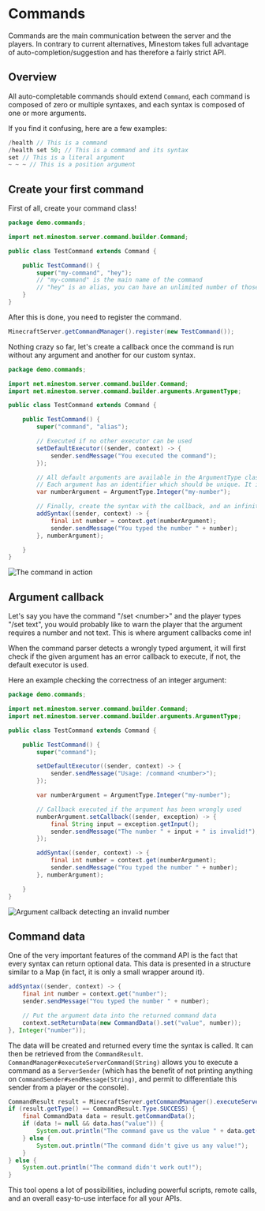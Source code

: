 # Commands

Commands are the main communication between the server and the players. In contrary to current alternatives, Minestom takes full advantage of auto-completion/suggestion and has therefore a fairly strict API.

## Overview

All auto-completable commands should extend `Command`, each command is composed of zero or multiple syntaxes, and each syntax is composed of one or more arguments.

If you find it confusing, here are a few examples:

```java
/health // This is a command
/health set 50; // This is a command and its syntax
set // This is a literal argument
~ ~ ~ // This is a position argument  
```

## Create your first command

First of all, create your command class!

```java
package demo.commands;

import net.minestom.server.command.builder.Command;

public class TestCommand extends Command {

    public TestCommand() {
        super("my-command", "hey");
        // "my-command" is the main name of the command
        // "hey" is an alias, you can have an unlimited number of those
    }
}
```

After this is done, you need to register the command.

```java
MinecraftServer.getCommandManager().register(new TestCommand());
```

Nothing crazy so far, let's create a callback once the command is run without any argument and another for our custom syntax.

```java
package demo.commands;

import net.minestom.server.command.builder.Command;
import net.minestom.server.command.builder.arguments.ArgumentType;

public class TestCommand extends Command {

    public TestCommand() {
        super("command", "alias");

        // Executed if no other executor can be used
        setDefaultExecutor((sender, context) -> {
            sender.sendMessage("You executed the command");
        });

        // All default arguments are available in the ArgumentType class
        // Each argument has an identifier which should be unique. It is used internally to create the nodes
        var numberArgument = ArgumentType.Integer("my-number");

        // Finally, create the syntax with the callback, and an infinite number of arguments
        addSyntax((sender, context) -> {
            final int number = context.get(numberArgument);
            sender.sendMessage("You typed the number " + number);
        }, numberArgument);

    }
}
```

![The command in action](../.gitbook/assets/screenshot-2021-02-12-at-04.57.33.png)

## Argument callback

Let's say you have the command "/set \<number>" and the player types "/set text", you would probably like to warn the player that the argument requires a number and not text. This is where argument callbacks come in!

When the command parser detects a wrongly typed argument, it will first check if the given argument has an error callback to execute, if not, the default executor is used.

Here an example checking the correctness of an integer argument:

```java
package demo.commands;

import net.minestom.server.command.builder.Command;
import net.minestom.server.command.builder.arguments.ArgumentType;

public class TestCommand extends Command {

    public TestCommand() {
        super("command");

        setDefaultExecutor((sender, context) -> {
            sender.sendMessage("Usage: /command <number>");
        });

        var numberArgument = ArgumentType.Integer("my-number");

        // Callback executed if the argument has been wrongly used
        numberArgument.setCallback((sender, exception) -> {
            final String input = exception.getInput();
            sender.sendMessage("The number " + input + " is invalid!");
        });

        addSyntax((sender, context) -> {
            final int number = context.get(numberArgument);
            sender.sendMessage("You typed the number " + number);
        }, numberArgument);

    }
}
```

![Argument callback detecting an invalid number](../.gitbook/assets/screenshot-2021-02-12-at-05.27.21.png)

## Command data

One of the very important features of the command API is the fact that every syntax can return optional data. This data is presented in a structure similar to a Map (in fact, it is only a small wrapper around it).

```java
addSyntax((sender, context) -> {
    final int number = context.get("number");
    sender.sendMessage("You typed the number " + number);

    // Put the argument data into the returned command data
    context.setReturnData(new CommandData().set("value", number));
}, Integer("number"));
```

The data will be created and returned every time the syntax is called. It can then be retrieved from the `CommandResult`. `CommandManager#executeServerCommand(String)` allows you to execute a command as a `ServerSender` (which has the benefit of not printing anything on `CommandSender#sendMessage(String)`, and permit to differentiate this sender from a player or the console).

```java
CommandResult result = MinecraftServer.getCommandManager().executeServerCommand("command 5");
if (result.getType() == CommandResult.Type.SUCCESS) {
    final CommandData data = result.getCommandData();
    if (data != null && data.has("value")) {
        System.out.println("The command gave us the value " + data.get("value"));
    } else {
        System.out.println("The command didn't give us any value!");
    }
} else {
    System.out.println("The command didn't work out!");
}
```

This tool opens a lot of possibilities, including powerful scripts, remote calls, and an overall easy-to-use interface for all your APIs.

